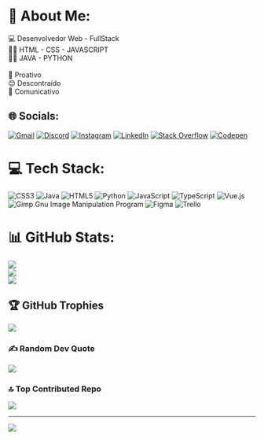 # 💫 About Me:
💻 Desenvolvedor Web - FullStack<br>👩‍💻 HTML - CSS - JAVASCRIPT<br>👩‍💻 JAVA - PYTHON<br><br>👊 Proativo<br>😊 Descontraído<br>📢 Comunicativo


## 🌐 Socials:
[![Gmail](https://img.shields.io/badge/Gmail-gren?style=plastic&logo=Gmail&logoColor=white)](vitinhorevoredo123@gmail.com) [![Discord](https://img.shields.io/badge/Discord-Sucol-%237289DA.svg?logo=discord&logoColor=white)](https://discord.gg/sucol) [![Instagram](https://img.shields.io/badge/Instagram-%23E4405F.svg?logo=Instagram&logoColor=white)](https://instagram.com/victor_revoredo_s2) [![LinkedIn](https://img.shields.io/badge/LinkedIn-%230077B5.svg?logo=linkedin&logoColor=white)](https://linkedin.com/in/victor-revoredo-146a98215) [![Stack Overflow](https://img.shields.io/badge/-Stackoverflow-FE7A16?logo=stack-overflow&logoColor=white)](https://stackoverflow.com/users/22328004/victor-revoredo) [![Codepen](https://img.shields.io/badge/Codepen-000000?style=for-the-badge&logo=codepen&logoColor=white)](https://codepen.io/RukimichimoshiP) 

# 💻 Tech Stack:
![CSS3](https://img.shields.io/badge/css3-%231572B6.svg?style=for-the-badge&logo=css3&logoColor=white) ![Java](https://img.shields.io/badge/java-%23ED8B00.svg?style=for-the-badge&logo=java&logoColor=white) ![HTML5](https://img.shields.io/badge/html5-%23E34F26.svg?style=for-the-badge&logo=html5&logoColor=white) ![Python](https://img.shields.io/badge/python-3670A0?style=for-the-badge&logo=python&logoColor=ffdd54) ![JavaScript](https://img.shields.io/badge/javascript-%23323330.svg?style=for-the-badge&logo=javascript&logoColor=%23F7DF1E) ![TypeScript](https://img.shields.io/badge/typescript-%23007ACC.svg?style=for-the-badge&logo=typescript&logoColor=white) ![Vue.js](https://img.shields.io/badge/vuejs-%2335495e.svg?style=for-the-badge&logo=vuedotjs&logoColor=%234FC08D) ![Gimp Gnu Image Manipulation Program](https://img.shields.io/badge/Gimp-657D8B?style=for-the-badge&logo=gimp&logoColor=FFFFFF) 	![Figma](https://img.shields.io/badge/figma-%23F24E1E.svg?style=for-the-badge&logo=figma&logoColor=white) ![Trello](https://img.shields.io/badge/Trello-%23026AA7.svg?style=for-the-badge&logo=Trello&logoColor=white)
# 📊 GitHub Stats:
![](https://github-readme-stats.vercel.app/api?username=Rukimichimoshi&theme=dracula&hide_border=true&include_all_commits=false&count_private=false)<br/>
![](https://github-readme-streak-stats.herokuapp.com/?user=Rukimichimoshi&theme=dracula&hide_border=true)<br/>
![](https://github-readme-stats.vercel.app/api/top-langs/?username=Rukimichimoshi&theme=dracula&hide_border=true&include_all_commits=false&count_private=false&layout=compact)

## 🏆 GitHub Trophies
![](https://github-profile-trophy.vercel.app/?username=Rukimichimoshi&theme=matrix&no-frame=true&no-bg=true&margin-w=4)

### ✍️ Random Dev Quote
![](https://quotes-github-readme.vercel.app/api?type=vetical&theme=light)

### 🔝 Top Contributed Repo
![](https://github-contributor-stats.vercel.app/api?username=Rukimichimoshi&limit=5&theme=dracula&combine_all_yearly_contributions=true)

---
[![](https://visitcount.itsvg.in/api?id=Rukimichimoshi&icon=1&color=3)](https://visitcount.itsvg.in)

<!-- Proudly created with GPRM ( https://gprm.itsvg.in ) -->

